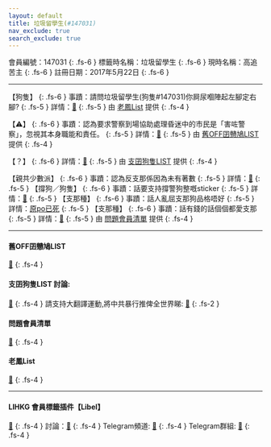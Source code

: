 ```yaml
---
layout: default
title: 垃圾留學生(#147031)
nav_exclude: true
search_exclude: true
---
```


會員編號：147031
{: .fs-6 }
標籤時名稱：垃圾留學生
{: .fs-6 }
現時名稱：高追苦主
{: .fs-6 }
註冊日期：2017年5月22日
{: .fs-6 }

---

<div class="code-example" markdown="1">

【狗隻】
{: .fs-6 }
事蹟：請問垃圾留學生(狗隻#147031)你屙尿嗰陣起左腳定右腳?
{: .fs-5 }
詳情：[🔗](https://lih.kg/2257327)
{: .fs-5 }
由 [老鳳List](#老鳳list) 提供
{: .fs-4 }

</div>
<div class="code-example" markdown="1">

【⚠️】
{: .fs-6 }
事蹟：認為要求警察到場協助處理昏迷中的市民是「害咗警察」，忽視其本身職能和責任。
{: .fs-5 }
詳情：[🔗](https://lih.kg/ojhLvFX)
{: .fs-5 }
由 [舊OFF囝戇鳩LIST](#舊off囝戇鳩list) 提供
{: .fs-4 }

</div>
<div class="code-example" markdown="1">

【？】
{: .fs-6 }
詳情：[🔗](https://lih.kg/aNrNicV)
{: .fs-5 }
由 [支囝狗隻LIST](#支囝狗隻list-討論) 提供
{: .fs-4 }

</div>
<div class="code-example" markdown="1">

【親共少數派】
{: .fs-6 }
事蹟：認為反支那係因為未有著數
{: .fs-5 }
詳情：[🔗](https://lih.kg/vPjstdX)
{: .fs-5 }
【撐狗／狗隻】
{: .fs-6 }
事蹟：話要支持撐警狗整嘅sticker
{: .fs-5 }
詳情：[🔗](https://lih.kg/vOGgaOX)
{: .fs-5 }
【支那種】
{: .fs-6 }
事蹟：話人亂屈支那狗品格唔好
{: .fs-5 }
詳情：[原po已死](https://lih.kg/vPbzjaX)
{: .fs-5 }
【支那種】
{: .fs-6 }
事蹟：話有錢的話個個都愛支那
{: .fs-5 }
詳情：[🔗](https://lih.kg/vKeCLoX)
{: .fs-5 }
由 [問題會員清單](#問題會員清單) 提供
{: .fs-4 }

</div>

---

#### 舊OFF囝戇鳩LIST
[🔗](https://bit.ly/lihkg_on9_list)
{: .fs-4 }
#### 支囝狗隻LIST 討論: 
[🔗](https://lih.kg/2908480)
{: .fs-4 }
請支持大翻譯運動,將中共暴行推俾全世界睇: [🔗](https://twitter.com/tgtm_official)
{: .fs-2 }
#### 問題會員清單
[🔗](https://github.com/V4KFDgEw8T/rccnmlhnzv)
{: .fs-4 }
#### 老鳳List
[🔗](https://lihkg.com/thread/2808424)
{: .fs-4 }

---

#### LIHKG 會員標籤插件【Libel】
[🔗](https://kitce.github.io/libel)
{: .fs-4 }
討論：[🔗](https://lih.kg/2841778)
{: .fs-4 }
Telegram頻道: [🔗](https://t.me/LibelOfficialChannel)
{: .fs-4 }
Telegram群組: [🔗](https://t.me/LibelOfficialGroup)
{: .fs-4 }
